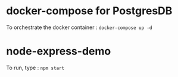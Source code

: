 # docker-compose for PostgresDB
To orchestrate the docker container : `docker-compose up -d`

# node-express-demo

To run, type : `npm start`
